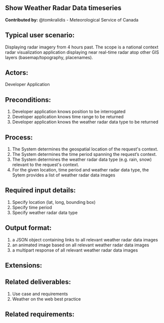
## Show Weather Radar Data timeseries

**Contributed by:** @tomkralidis - Meteorological Service of Canada

## Typical user scenario:
Displaying radar imagery from 4 hours past.  The scope is a national context
radar visualization application displaying near real-time radar atop other
GIS layers (basemap/topography, placenames).

## Actors:
Developer Application

## Preconditions:
1. Developer application knows position to be interrogated
2. Developer application knows time range to be returned
3. Developer application knows the weather radar data type to be returned

## Process:
1. The System determines the geospatial location of the request's context.
2. The System determines the time period spanning the request’s context.
3. The System determines the weather radar data type (e.g. rain, snow) relevant to the request's context.
4. For the given location, time period and weather radar data type, the Sytem provides a list of weather radar data images

## Required input details:
1. Specify location (lat, long, bounding box)
2. Specify time period
3. Specify weather radar data type

## Output format:
1. a JSON object containing links to all relevant weather radar data images
2. an animated image based on all relevant weather radar data images
3. a multipart response of all relevant weather radar data images

## Extensions:
 
## Related deliverables:
1. Use case and requirements
2. Weather on the web best practice

## Related requirements:
